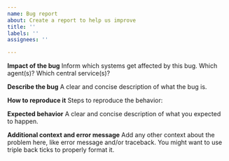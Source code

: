 ```yaml
---
name: Bug report
about: Create a report to help us improve
title: ''
labels: ''
assignees: ''

---
```


**Impact of the bug**
Inform which systems get affected by this bug. Which agent(s)? Which central service(s)?

**Describe the bug**
A clear and concise description of what the bug is.

**How to reproduce it**
Steps to reproduce the behavior:

**Expected behavior**
A clear and concise description of what you expected to happen.

**Additional context and error message**
Add any other context about the problem here, like error message and/or traceback. You might want to use triple back ticks to properly format it.
